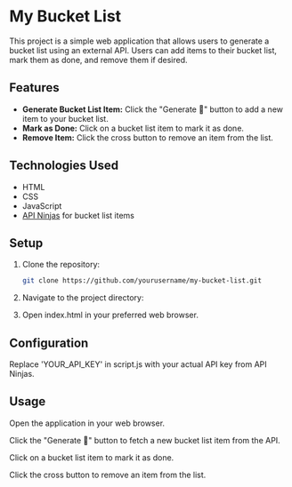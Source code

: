 # My Bucket List

This project is a simple web application that allows users to generate a bucket list using an external API. Users can add items to their bucket list, mark them as done, and remove them if desired.

## Features

- **Generate Bucket List Item:** Click the "Generate 📝" button to add a new item to your bucket list.
- **Mark as Done:** Click on a bucket list item to mark it as done.
- **Remove Item:** Click the cross button to remove an item from the list.

## Technologies Used

- HTML
- CSS
- JavaScript
- [API Ninjas](https://api.api-ninjas.com/) for bucket list items

## Setup

1. Clone the repository:
   ```bash
   git clone https://github.com/yourusername/my-bucket-list.git

2. Navigate to the project directory:

3. Open index.html in your preferred web browser.

## Configuration
Replace 'YOUR_API_KEY' in script.js with your actual API key from API Ninjas.

## Usage
Open the application in your web browser.

Click the "Generate 📝" button to fetch a new bucket list item from the API.

Click on a bucket list item to mark it as done.

Click the cross button to remove an item from the list.
